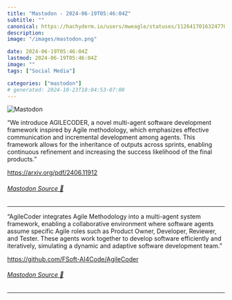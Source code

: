 ```yaml
---
title: "Mastodon - 2024-06-19T05:46:04Z"
subtitle: ""
canonical: https://hachyderm.io/users/mweagle/statuses/112641701632477092
description:
image: "/images/mastodon.png"

date: 2024-06-19T05:46:04Z
lastmod: 2024-06-19T05:46:04Z
image: ""
tags: ["Social Media"]

categories: ["mastodon"]
# generated: 2024-10-23T18:04:53-07:00
---
```

![Mastodon](/images/mastodon.png)

<p>“We introduce AGILECODER, a novel multi-agent software development framework inspired by Agile methodology, which emphasizes effective communication and incremental development among agents. This framework allows for the inheritance of outputs across sprints, enabling continuous refinement and increasing the success likelihood of the final products.”</p><p><a href="https://arxiv.org/pdf/2406.11912" target="_blank" rel="nofollow noopener noreferrer" translate="no"><span class="invisible">https://</span><span class="">arxiv.org/pdf/2406.11912</span><span class="invisible"></span></a></p>


###### [Mastodon Source 🐘](https://hachyderm.io/@mweagle/112641701632477092)

___

<p>“AgileCoder integrates Agile Methodology into a multi-agent system framework, enabling a collaborative environment where software agents assume specific Agile roles such as Product Owner, Developer, Reviewer, and Tester. These agents work together to develop software efficiently and iteratively, simulating a dynamic and adaptive software development team.”</p><p><a href="https://github.com/FSoft-AI4Code/AgileCoder" target="_blank" rel="nofollow noopener noreferrer" translate="no"><span class="invisible">https://</span><span class="ellipsis">github.com/FSoft-AI4Code/Agile</span><span class="invisible">Coder</span></a></p>


###### [Mastodon Source 🐘](https://hachyderm.io/@mweagle/112641707577403081)

___
